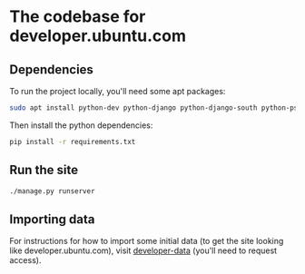 # The codebase for developer.ubuntu.com

## Dependencies

To run the project locally, you'll need some apt packages:

``` bash
sudo apt install python-dev python-django python-django-south python-psycopg2 pwgen virtualenv libpq-dev
```

Then install the python dependencies:

``` bash
pip install -r requirements.txt
```

## Run the site

``` bash
./manage.py runserver
```

## Importing data

For instructions for how to import some initial data (to get the site looking like developer.ubuntu.com),
visit [developer-data](https://github.com/ubuntudesign/developer-data) (you'll need to request access).

